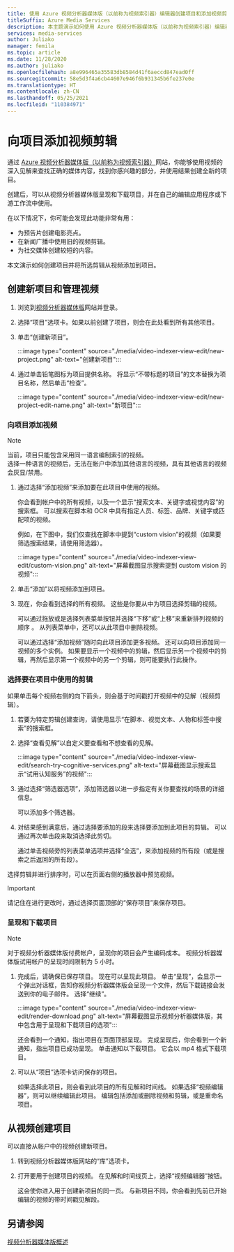 ```yaml
---
title: 使用 Azure 视频分析器媒体版（以前称为视频索引器）编辑器创建项目和添加视频剪辑
titleSuffix: Azure Media Services
description: 本主题演示如何使用 Azure 视频分析器媒体版（以前称为视频索引器）编辑器创建项目和添加视频剪辑。
services: media-services
author: Juliako
manager: femila
ms.topic: article
ms.date: 11/28/2020
ms.author: juliako
ms.openlocfilehash: a8e996465a35583db8584d41f6aeccd847ead0ff
ms.sourcegitcommit: 58e5d3f4a6cb44607e946f6b931345b6fe237e0e
ms.translationtype: HT
ms.contentlocale: zh-CN
ms.lasthandoff: 05/25/2021
ms.locfileid: "110384971"
---
```

# <a name="add-video-clips-to-your-projects"></a>向项目添加视频剪辑

通过 [Azure 视频分析器媒体版（以前称为视频索引器）](https://www.videoindexer.ai/)网站，你能够使用视频的深入见解来查找正确的媒体内容，找到你感兴趣的部分，并使用结果创建全新的项目。 

创建后，可以从视频分析器媒体版呈现和下载项目，并在自己的编辑应用程序或下游工作流中使用。

在以下情况下，你可能会发现此功能非常有用： 

* 为预告片创建电影亮点。
* 在新闻广播中使用旧的视频剪辑。
* 为社交媒体创建较短的内容。

本文演示如何创建项目并将所选剪辑从视频添加到项目。 

## <a name="create-new-project-and-manage-videos"></a>创建新项目和管理视频

1. 浏览到[视频分析器媒体版](https://www.videoindexer.ai/)网站并登录。
1. 选择“项目”选项卡。如果以前创建了项目，则会在此处看到所有其他项目。
1. 单击“创建新项目”。  

    :::image type="content" source="./media/video-indexer-view-edit/new-project.png" alt-text="创建新项目":::
1. 通过单击铅笔图标为项目提供名称。 将显示“不带标题的项目”的文本替换为项目名称，然后单击“检查”。

    :::image type="content" source="./media/video-indexer-view-edit/new-project-edit-name.png" alt-text="新项目":::
    
### <a name="add-videos-to-the-project"></a>向项目添加视频

> [!NOTE]
> 当前，项目只能包含采用同一语言编制索引的视频。 </br>选择一种语言的视频后，无法在帐户中添加其他语言的视频，具有其他语言的视频会灰显/禁用。

1. 通过选择“添加视频”来添加要在此项目中使用的视频。

    你会看到帐户中的所有视频，以及一个显示“搜索文本、关键字或视觉内容”的搜索框。 可以搜索在脚本和 OCR 中具有指定人员、标签、品牌、关键字或匹配项的视频。
    
    例如，在下图中，我们仅查找在脚本中提到“custom vision”的视频（如果要筛选搜索结果，请使用筛选器）。
    
    :::image type="content" source="./media/video-indexer-view-edit/custom-vision.png" alt-text="屏幕截图显示搜索提到 custom vision 的视频":::
1. 单击“添加”以将视频添加到项目。
1. 现在，你会看到选择的所有视频。 这些是你要从中为项目选择剪辑的视频。

    可以通过拖放或是选择列表菜单按钮并选择“下移”或“上移”来重新排列视频的顺序 。 从列表菜单中，还可以从此项目中删除视频。 
    
    可以通过选择“添加视频”随时向此项目添加更多视频。 还可以向项目添加同一视频的多个实例。 如果要显示一个视频中的剪辑，然后显示另一个视频中的剪辑，再然后显示第一个视频中的另一个剪辑，则可能要执行此操作。 

### <a name="select-clips-to-use-in-your-project"></a>选择要在项目中使用的剪辑

如果单击每个视频右侧的向下箭头，则会基于时间戳打开视频中的见解（视频剪辑）。 

1. 若要为特定剪辑创建查询，请使用显示“在脚本、视觉文本、人物和标签中搜索”的搜索框。
1. 选择“查看见解”以自定义要查看和不想查看的见解。 

    :::image type="content" source="./media/video-indexer-view-edit/search-try-cognitive-services.png" alt-text="屏幕截图显示搜索显示“试用认知服务”的视频":::
1. 通过选择“筛选器选项”，添加筛选器以进一步指定有关你要查找的场景的详细信息。

    可以添加多个筛选器。 
1. 对结果感到满意后，通过选择要添加的段来选择要添加到此项目的剪辑。 可以通过再次单击段来取消选择此剪切。
    
    通过单击视频旁的列表菜单选项并选择“全选”，来添加视频的所有段（或是搜索之后返回的所有段）。 

选择剪辑并进行排序时，可以在页面右侧的播放器中预览视频。 

> [!IMPORTANT]
> 请记住在进行更改时，通过选择页面顶部的“保存项目”来保存项目。 

### <a name="render-and-download-the-project"></a>呈现和下载项目

> [!NOTE]
> 对于视频分析器媒体版付费帐户，呈现你的项目会产生编码成本。 视频分析器媒体版试用帐户的呈现时间限制为 5 小时。

1. 完成后，请确保已保存项目。 现在可以呈现此项目。 单击“呈现”，会显示一个弹出对话框，告知你视频分析器媒体版会呈现一个文件，然后下载链接会发送到你的电子邮件。 选择“继续”。 

    :::image type="content" source="./media/video-indexer-view-edit/render-download.png" alt-text="屏幕截图显示视频分析器媒体版，其中包含用于呈现和下载项目的选项":::
    
    还会看到一个通知，指出项目在页面顶部呈现。 完成呈现后，你会看到一个新通知，指出项目已成功呈现。 单击通知以下载项目。 它会以 mp4 格式下载项目。
1. 可以从“项目”选项卡访问保存的项目。 

    如果选择此项目，则会看到此项目的所有见解和时间线。 如果选择“视频编辑器”，则可以继续编辑此项目。 编辑包括添加或删除视频和剪辑，或是重命名项目。
    
## <a name="create-a-project-from-your-video"></a>从视频创建项目

可以直接从帐户中的视频创建新项目。 

1. 转到视频分析器媒体版网站的“库”选项卡。
1. 打开要用于创建项目的视频。 在见解和时间线页上，选择“视频编辑器”按钮。

    这会使你进入用于创建新项目的同一页。 与新项目不同，你会看到先前已开始编辑的视频的带时间戳见解段。

## <a name="see-also"></a>另请参阅

[视频分析器媒体版概述](video-indexer-overview.md)

